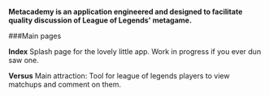 **Metacademy is an application engineered and designed to facilitate quality discussion of League of Legends' metagame.**

###Main pages

**Index**
Splash page for the lovely little app. Work in progress if you ever dun saw one.
	
**Versus**
Main attraction: Tool for league of legends players to view matchups and comment on them.